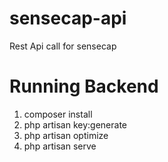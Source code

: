 # sensecap-api
Rest Api call for sensecap

# Running Backend
1. composer install
2. php artisan key:generate
3. php artisan optimize
4. php artisan serve

